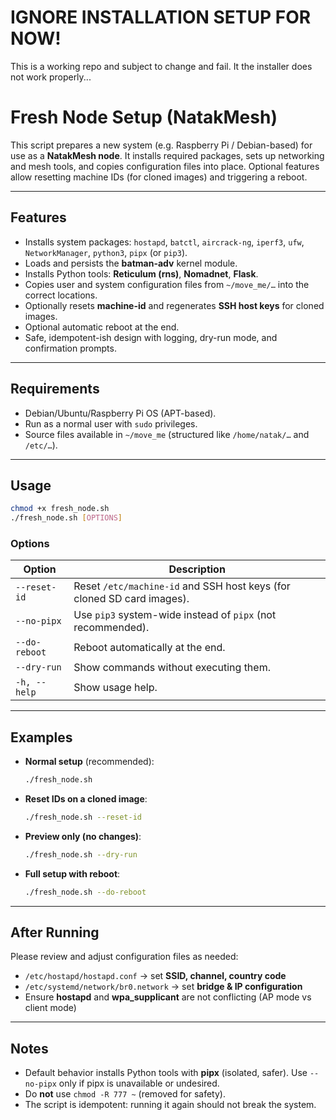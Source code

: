 # IGNORE INSTALLATION SETUP FOR NOW!
This is a working repo and subject to change and fail.
It the installer does not work properly...


# Fresh Node Setup (NatakMesh)

This script prepares a new system (e.g. Raspberry Pi / Debian-based) for use as a **NatakMesh node**.
It installs required packages, sets up networking and mesh tools, and copies configuration files into place.
Optional features allow resetting machine IDs (for cloned images) and triggering a reboot.

---

## Features

- Installs system packages: `hostapd`, `batctl`, `aircrack-ng`, `iperf3`, `ufw`, `NetworkManager`, `python3`, `pipx` (or `pip3`).
- Loads and persists the **batman-adv** kernel module.
- Installs Python tools: **Reticulum (rns)**, **Nomadnet**, **Flask**.
- Copies user and system configuration files from `~/move_me/…` into the correct locations.
- Optionally resets **machine-id** and regenerates **SSH host keys** for cloned images.
- Optional automatic reboot at the end.
- Safe, idempotent-ish design with logging, dry-run mode, and confirmation prompts.

---

## Requirements

- Debian/Ubuntu/Raspberry Pi OS (APT-based).
- Run as a normal user with `sudo` privileges.
- Source files available in `~/move_me` (structured like `/home/natak/…` and `/etc/…`).

---

## Usage

```bash
chmod +x fresh_node.sh
./fresh_node.sh [OPTIONS]
```

### Options

| Option        | Description                                                                 |
|---------------|-----------------------------------------------------------------------------|
| `--reset-id`  | Reset `/etc/machine-id` and SSH host keys (for cloned SD card images).      |
| `--no-pipx`   | Use `pip3` system-wide instead of `pipx` (not recommended).                 |
| `--do-reboot` | Reboot automatically at the end.                                            |
| `--dry-run`   | Show commands without executing them.                                       |
| `-h, --help`  | Show usage help.                                                            |

---

## Examples

- **Normal setup** (recommended):

  ```bash
  ./fresh_node.sh
  ```

- **Reset IDs on a cloned image**:

  ```bash
  ./fresh_node.sh --reset-id
  ```

- **Preview only (no changes)**:

  ```bash
  ./fresh_node.sh --dry-run
  ```

- **Full setup with reboot**:

  ```bash
  ./fresh_node.sh --do-reboot
  ```

---

## After Running

Please review and adjust configuration files as needed:

- `/etc/hostapd/hostapd.conf` → set **SSID, channel, country code**
- `/etc/systemd/network/br0.network` → set **bridge & IP configuration**
- Ensure **hostapd** and **wpa_supplicant** are not conflicting (AP mode vs client mode)

---

## Notes

- Default behavior installs Python tools with **pipx** (isolated, safer).
  Use `--no-pipx` only if pipx is unavailable or undesired.
- Do **not** use `chmod -R 777 ~` (removed for safety).
- The script is idempotent: running it again should not break the system.
